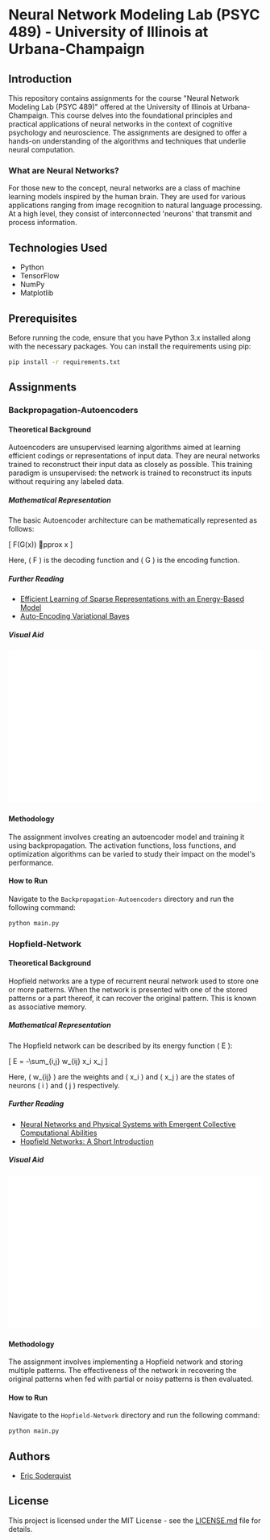 
# Neural Network Modeling Lab (PSYC 489) - University of Illinois at Urbana-Champaign

## Introduction

This repository contains assignments for the course "Neural Network Modeling Lab (PSYC 489)" offered at the University of Illinois at Urbana-Champaign. This course delves into the foundational principles and practical applications of neural networks in the context of cognitive psychology and neuroscience. The assignments are designed to offer a hands-on understanding of the algorithms and techniques that underlie neural computation.

### What are Neural Networks?

For those new to the concept, neural networks are a class of machine learning models inspired by the human brain. They are used for various applications ranging from image recognition to natural language processing. At a high level, they consist of interconnected 'neurons' that transmit and process information.

## Technologies Used

- Python
- TensorFlow
- NumPy
- Matplotlib

## Prerequisites

Before running the code, ensure that you have Python 3.x installed along with the necessary packages. You can install the requirements using pip:

```bash
pip install -r requirements.txt
```

## Assignments

### Backpropagation-Autoencoders

#### Theoretical Background

Autoencoders are unsupervised learning algorithms aimed at learning efficient codings or representations of input data. They are neural networks trained to reconstruct their input data as closely as possible. This training paradigm is unsupervised: the network is trained to reconstruct its inputs without requiring any labeled data.

##### Mathematical Representation

The basic Autoencoder architecture can be mathematically represented as follows:

\[
F(G(x)) pprox x
\]

Here, \( F \) is the decoding function and \( G \) is the encoding function.

##### Further Reading

- [Efficient Learning of Sparse Representations with an Energy-Based Model](https://www.jmlr.org/papers/volume11/vincent10a/vincent10a.pdf)
- [Auto-Encoding Variational Bayes](https://arxiv.org/abs/1312.6114)

##### Visual Aid

![Autoencoder Architecture](/autoencoder_architecture.png)

#### Methodology

The assignment involves creating an autoencoder model and training it using backpropagation. The activation functions, loss functions, and optimization algorithms can be varied to study their impact on the model's performance.

#### How to Run

Navigate to the `Backpropagation-Autoencoders` directory and run the following command:

```bash
python main.py
```

### Hopfield-Network

#### Theoretical Background

Hopfield networks are a type of recurrent neural network used to store one or more patterns. When the network is presented with one of the stored patterns or a part thereof, it can recover the original pattern. This is known as associative memory.

##### Mathematical Representation

The Hopfield network can be described by its energy function \( E \):

\[
E = -\sum_{i,j} w_{ij} x_i x_j
\]

Here, \( w_{ij} \) are the weights and \( x_i \) and \( x_j \) are the states of neurons \( i \) and \( j \) respectively.

##### Further Reading

- [Neural Networks and Physical Systems with Emergent Collective Computational Abilities](https://www.pnas.org/content/79/8/2554)
- [Hopfield Networks: A Short Introduction](https://doi.org/10.3389/fncom.2020.00021)

##### Visual Aid

![Hopfield Network Architecture](/hopfield_network_architecture.png)

#### Methodology

The assignment involves implementing a Hopfield network and storing multiple patterns. The effectiveness of the network in recovering the original patterns when fed with partial or noisy patterns is then evaluated.

#### How to Run

Navigate to the `Hopfield-Network` directory and run the following command:

```bash
python main.py
```

## Authors

- [Eric Soderquist](mailto:eys3@illinios.edu)

## License

This project is licensed under the MIT License - see the [LICENSE.md](LICENSE) file for details.
